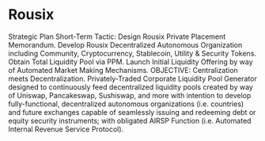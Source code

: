 # Rousix
Strategic Plan
Short-Term Tactic: Design Rousix Private Placement Memorandum. Develop Rousix Decentralized Autonomous Organization including Community, Cryptocurrency, Stablecoin, Utility & Security Tokens. Obtain Total Liquidity Pool via PPM. Launch Initial Liquidity Offering by way of Automated Market Making Mechanisms.
OBJECTIVE: Centralization meets Decentralization. Privately-Traded Corporate Liquidity Pool Generator designed to continuously feed decentralized liquidity pools created by way of Uniswap, Pancakeswap, Sushiswap, and more with intention to develop fully-functional, decentralized autonomous organizations (i.e. countries) and future exchanges capable of seamlessly issuing and redeeming debt or equity security instruments; with obligated AIRSP Function (i.e. Automated Internal Revenue Service Protocol).
